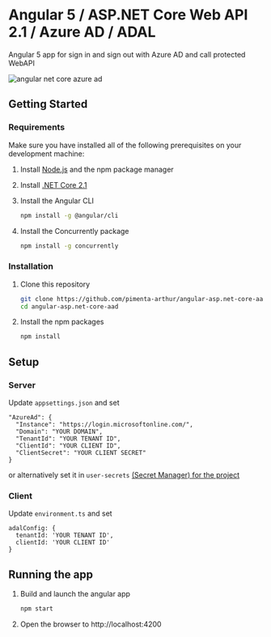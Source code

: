 # Angular 5 / ASP.NET Core Web API 2.1 / Azure AD / ADAL

Angular 5 app for sign in and sign out with Azure AD and call protected WebAPI

![angular net core azure ad](https://user-images.githubusercontent.com/17882425/50479338-3558ed00-09bd-11e9-93ac-9b3092cf5b21.png)

## Getting Started

### Requirements
Make sure you have installed all of the following prerequisites on your development machine:

1. Install [Node.js](https://nodejs.org/en/) and the npm package manager
2. Install [.NET Core 2.1](https://www.microsoft.com/net/download)
3. Install the Angular CLI

    ```bash
    npm install -g @angular/cli
    ```
    
4. Install the Concurrently package

    ```bash
    npm install -g concurrently
    ```

### Installation
1. Clone this repository

    ```bash
    git clone https://github.com/pimenta-arthur/angular-asp.net-core-aad.git
    cd angular-asp.net-core-aad
    ```

1. Install the npm packages

    ```bash
    npm install
    ```
    
## Setup

### Server
Update `appsettings.json` and set 
```
"AzureAd": {
  "Instance": "https://login.microsoftonline.com/",
  "Domain": "YOUR DOMAIN",
  "TenantId": "YOUR TENANT ID",
  "ClientId": "YOUR CLIENT ID",
  "ClientSecret": "YOUR CLIENT SECRET"
}
```
or alternatively set it in `user-secrets` [(Secret Manager) for the project](https://docs.microsoft.com/en-us/aspnet/core/security/app-secrets#secret-manage) 

### Client
Update `environment.ts` and set
```
adalConfig: {
  tenantId: 'YOUR TENANT ID',
  clientId: 'YOUR CLIENT ID'
}
```

## Running the app

1. Build and launch the angular app

    ``` bash
    npm start
    ```

2. Open the browser to http://localhost:4200
